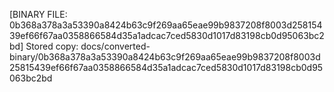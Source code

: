 [BINARY FILE: 0b368a378a3a53390a8424b63c9f269aa65eae99b9837208f8003d25815439ef66f67aa0358866584d35a1adcac7ced5830d1017d83198cb0d95063bc2bd]
Stored copy: docs/converted-binary/0b368a378a3a53390a8424b63c9f269aa65eae99b9837208f8003d25815439ef66f67aa0358866584d35a1adcac7ced5830d1017d83198cb0d95063bc2bd
